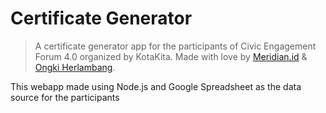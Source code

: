 # Certificate Generator

> A certificate generator app for the participants of Civic Engagement Forum 4.0 organized by KotaKita. Made with love by [Meridian.id](http://meridian.id) & [Ongki Herlambang](https://herlambang.id).

This webapp made using Node.js and Google Spreadsheet as the data source for the participants